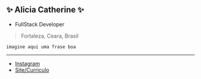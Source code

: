## :sparkles: Alicia Catherine :sparkles:
- FullStack Developer
> Fortaleza, Ceara, Brasil

```
imagine aqui uma frase boa 
```

---
- [Instagram](https://instagram.com/ali.snull)
- [Site/Curriculo](https://catheali.github.io/)